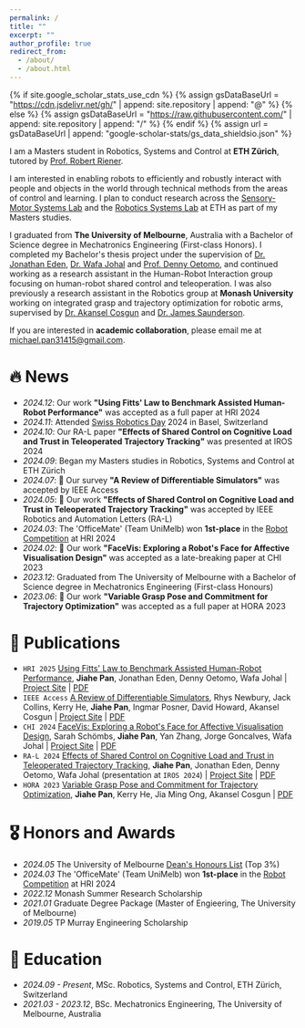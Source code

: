 ```yaml
---
permalink: /
title: ""
excerpt: ""
author_profile: true
redirect_from: 
  - /about/
  - /about.html
---
```


{% if site.google_scholar_stats_use_cdn %}
{% assign gsDataBaseUrl = "https://cdn.jsdelivr.net/gh/" | append: site.repository | append: "@" %}
{% else %}
{% assign gsDataBaseUrl = "https://raw.githubusercontent.com/" | append: site.repository | append: "/" %}
{% endif %}
{% assign url = gsDataBaseUrl | append: "google-scholar-stats/gs_data_shieldsio.json" %}


<span class='anchor' id='about-me'></span>

I am a Masters student in Robotics, Systems and Control at **ETH Zürich**, tutored by [Prof. Robert Riener](https://sms.hest.ethz.ch/the-group/team/robert-riener.html).

I am interested in enabling robots to efficiently and robustly interact with people and objects in the world through technical methods from the areas of control and learning. I plan to conduct research across the [Sensory-Motor Systems Lab](https://sms.hest.ethz.ch/) and the [Robotics Systems Lab](https://rsl.ethz.ch/) at ETH as part of my Masters studies.

I graduated from **The University of Melbourne**, Australia with a Bachelor of Science degree in Mechatronics Engineering (First-class Honors). I completed my Bachelor's thesis project under the supervision of [Dr. Jonathan Eden](https://findanexpert.unimelb.edu.au/profile/453579-jonathan-eden), [Dr. Wafa Johal](https://findanexpert.unimelb.edu.au/profile/892823-wafa-johal-benkaouar-johal) and [Prof. Denny Oetomo](https://findanexpert.unimelb.edu.au/profile/188333-denny-oetomo), and continued working as a research assistant in the Human-Robot Interaction group focusing on human-robot shared control and teleoperation. I was also previously a research assistant in the Robotics group at **Monash University** working on integrated grasp and trajectory optimization for robotic arms, supervised by [Dr. Akansel Cosgun](https://www.monash.edu/engineering/akanselcosgun) and [Dr. James Saunderson](https://www.monash.edu/engineering/jamessaunderson). 

If you are interested in **academic collaboration**, please email me at [michael.pan31415@gmail.com](mailto:michael.pan31415@gmail.com).


# 🔥 News

- *2024.12*: Our work **"Using Fitts' Law to Benchmark Assisted Human-Robot Performance"** was accepted as a full paper at HRI 2024
- *2024.11*: Attended [Swiss Robotics Day](https://swissroboticsday.ch/) 2024 in Basel, Switzerland
- *2024.10*: Our RA-L paper **"Effects of Shared Control on Cognitive Load and Trust in Teleoperated Trajectory Tracking"** was presented at IROS 2024
- *2024.09*: Began my Masters studies in Robotics, Systems and Control at ETH Zürich
- *2024.07*: 🎉 Our survey **"A Review of Differentiable Simulators"** was accepted by IEEE Access
- *2024.05*: 🎉 Our work **"Effects of Shared Control on Cognitive Load and Trust in Teleoperated Trajectory Tracking"** was accepted by IEEE Robotics and Automation Letters (RA-L)
- *2024.03*: The 'OfficeMate' (Team UniMelb) won **1st-place** in the [Robot Competition](https://hri2024c.web.app/hri2014rc3.html) at HRI 2024
- *2024.02*: 🎉 Our work **"FaceVis: Exploring a Robot's Face for Affective Visualisation Design"** was accepted as a late-breaking paper at CHI 2023
- *2023.12*: Graduated from The University of Melbourne with a Bachelor of Science degree in Mechatronics Engineering (First-class Honours)
- *2023.06*: 🎉 Our work **"Variable Grasp Pose and Commitment for Trajectory Optimization"** was accepted as a full paper at HORA 2023



# 📝 Publications 

- ``HRI 2025`` [Using Fitts' Law to Benchmark Assisted Human-Robot Performance](https://mpan31415.github.io/papers/2025/HRI25_AutoFitts.pdf), **Jiahe Pan**, Jonathan Eden, Denny Oetomo, Wafa Johal | [Project Site](https://sites.google.com/view/autonomyfitts/home) | [PDF](https://mpan31415.github.io/papers/2025/HRI25_AutoFitts.pdf)
- ``IEEE Access`` [A Review of Differentiable Simulators](https://ieeexplore.ieee.org/abstract/document/10589638), Rhys Newbury, Jack Collins, Kerry He, **Jiahe Pan**, Ingmar Posner, David Howard, Akansel Cosgun | [Project Site](https://rhys-newbury.github.io/projects/DiffSim/) | [PDF](https://mpan31415.github.io/papers/2024/IEEEAccess24_DiffSim.pdf)
- ``CHI 2024`` [FaceVis: Exploring a Robot's Face for Affective Visualisation Design](https://dl.acm.org/doi/full/10.1145/3613905.3650910), Sarah Schömbs, **Jiahe Pan**, Yan Zhang, Jorge Goncalves, Wafa Johal | [Project Site](https://sites.google.com/view/facevis/home) | [PDF](https://mpan31415.github.io/papers/2024/CHI24_LBR_FaceVis.pdf)
- ``RA-L 2024`` [Effects of Shared Control on Cognitive Load and Trust in Teleoperated Trajectory Tracking](https://ieeexplore.ieee.org/abstract/document/10517390), **Jiahe Pan**, Jonathan Eden, Denny Oetomo, Wafa Johal (presentation at ``IROS 2024``) | [Project Site](https://sites.google.com/view/auto-cl-trust/home) | [PDF](https://mpan31415.github.io/papers/2024/RAL24_CLTrustAuto.pdf)
- `HORA 2023` [Variable Grasp Pose and Commitment for Trajectory Optimization](https://ieeexplore.ieee.org/abstract/document/10155773), **Jiahe Pan**, Kerry He, Jia Ming Ong, Akansel Cosgun | [PDF](https://mpan31415.github.io/papers/2023/HORA23_TrajOpt.pdf)



# 🎖 Honors and Awards

- *2024.05* The University of Melbourne [Dean's Honours List](https://science.unimelb.edu.au/students/scholarships/deans-honours-list-2) (Top 3%)
- *2024.03* The 'OfficeMate' (Team UniMelb) won **1st-place** in the [Robot Competition](https://hri2024c.web.app/hri2014rc3.html) at HRI 2024
- *2022.12* Monash Summer Research Scholarship
- *2021.01* Graduate Degree Package (Master of Engieering, The University of Melbourne)
- *2019.05* TP Murray Engineering Scholarship



# 📖 Education

- *2024.09 - Present*, MSc. Robotics, Systems and Control, ETH Zürich, Switzerland
- *2021.03 - 2023.12*, BSc. Mechatronics Engineering, The University of Melbourne, Australia



<!-- # 💻 Internships

- *2025.06 - 2025.12*, Coming Soon... -->
